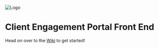 ![Logo](https://cdn.discordapp.com/attachments/760248108495274024/778004613910888458/RevatureWithText.png)
# Client Engagement Portal Front End
Head on over to the [Wiki](https://github.com/revaturelabs/client-engagement-portal-front/wiki) to get started!
